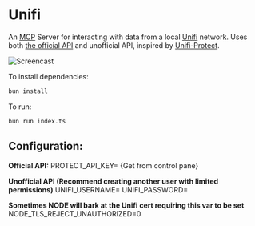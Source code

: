 # Unifi
An [MCP](https://modelcontextprotocol.io/introduction) Server for interacting with data from a local [Unifi](https://ui.com) network.
Uses both [the official API](https://help.ui.com/hc/en-us/articles/30076656117655-Getting-Started-with-the-Official-UniFi-API) and unofficial API, inspired by [Unifi-Protect](https://github.com/hjdhjd/unifi-protect).

![Screencast](http://share.yoadrian.co/Screen-Capture-2025-05-13-12-08-30/Screen-Capture-2025-05-13-12-08-30.gif)

To install dependencies:

```bash
bun install
```

To run:

```bash
bun run index.ts
```

## Configuration:

**Official API:**
PROTECT_API_KEY= {Get from control pane}

**Unofficial API (Recommend creating another user with limited permissions)**
UNIFI_USERNAME=
UNIFI_PASSWORD=

**Sometimes NODE will bark at the Unifi cert requiring this var to be set**
NODE_TLS_REJECT_UNAUTHORIZED=0
